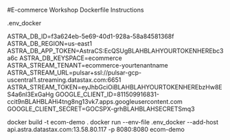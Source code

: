 #E-commerce Workshop Dockerfile Instructions

.env_docker

ASTRA_DB_ID=f3a624eb-5e69-40d1-928a-58a84581368f
ASTRA_DB_REGION=us-east1
ASTRA_DB_APP_TOKEN=AstraCS:EcQSUgBLAHBLAHYOURTOKENHEREbc3a6c
ASTRA_DB_KEYSPACE=ecommerce
ASTRA_STREAM_TENANT=ecommerce-yourtenantname
ASTRA_STREAM_URL=pulsar+ssl://pulsar-gcp-uscentral1.streaming.datastax.com:6651
ASTRA_STREAM_TOKEN=eyJhbGciOiBLAHBLAHYOURTOKENHEREbzHw8ES4a6nl3ExGaHg
GOOGLE_CLIENT_ID=811509916831-ccit9nBLAHBLAHi4tng8ng13vk7.apps.googleusercontent.com
GOOGLE_CLIENT_SECRET=GOCSPX-grhBLAHBLAHSECRETSmq3

docker build -t ecom-demo .
docker run --env-file .env_docker --add-host api.astra.datastax.com:13.58.80.117 -p 8080:8080 ecom-demo
